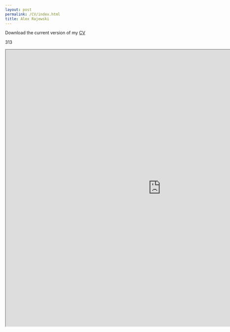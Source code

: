 ```yaml
---
layout: post
permalink: /CV/index.html
title: Alex Rajewski
---
```

Download the current version of my [CV](https://www.dropbox.com/s/8pfqzs33d9349i2/Rajewski_CV_Current.pdf?dl=1)

313

<iframe src="https://drive.google.com/file/d/0B2OBsIhk8AzDY2ZyeGVRVmdaZFU/preview" width="200%" height="900"></iframe>




